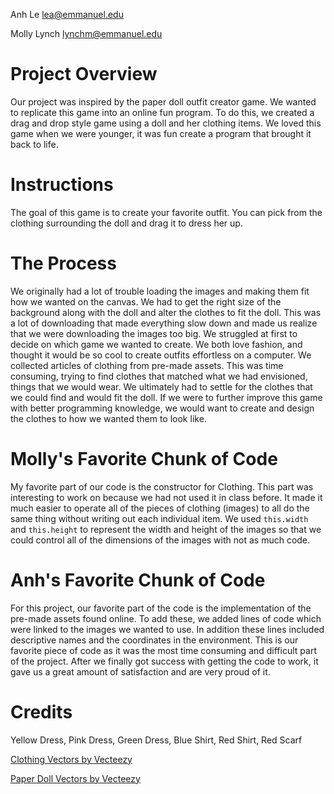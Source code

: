 Anh Le <lea@emmanuel.edu>

Molly Lynch <lynchm@emmanuel.edu>

#  Project Overview
Our project was inspired by the paper doll outfit creator game. We wanted to replicate this game into an online fun program. To do this, we created a drag and drop style game using a doll and her clothing items. We loved this game when we were younger, it was fun create a program that brought it back to life. 

# Instructions
The goal of this game is to create your favorite outfit. You can pick from the clothing surrounding the doll and drag it to dress her up. 

# The Process
We originally had a lot of trouble loading the images and making them fit how we wanted on the canvas. We had to get the right size of the background along with the doll and alter the clothes to fit the doll. This was a lot of downloading that made everything slow down and made us realize that we were downloading the images too big. 
We struggled at first to decide on which game we wanted to create. We both love fashion, and thought it would be so cool to create outfits effortless on a computer. We collected articles of clothing from pre-made assets. This was time consuming, trying to find clothes that matched what we had envisioned, things that we would wear. We ultimately had to settle for the clothes that we could find and would fit the doll. If we were to further improve this game with better programming knowledge, we would want to create and design the clothes to how we wanted them to look like. 

# Molly's Favorite Chunk of Code
My favorite part of our code is the constructor for Clothing. This part was interesting to work on because we had not used it in class before. It made it much easier to operate all of the pieces of clothing (images) to all do the same thing without writing out each individual item. We used `this.width` and `this.height` to represent the width and height of the images so that we could control all of the dimensions of the images with not as much code. 

# Anh's Favorite Chunk of Code
For this project, our favorite part of the code is the implementation of the pre-made assets found online. To add these, we added lines of code which were linked to the images we wanted to use. In addition these lines included descriptive names and the coordinates in the environment. This is our favorite piece of code as it was the most time consuming and difficult part of the project. After we finally got success with getting the code to work, it gave us a great amount of satisfaction and are very proud of it.   

# Credits 

Yellow Dress, Pink Dress, Green Dress, Blue Shirt, Red Shirt, Red Scarf

<a href="https://www.vecteezy.com/free-vector/clothing">Clothing Vectors by Vecteezy</a>

<a href="https://www.vecteezy.com/free-vector/paper-doll">Paper Doll Vectors by Vecteezy</a>
